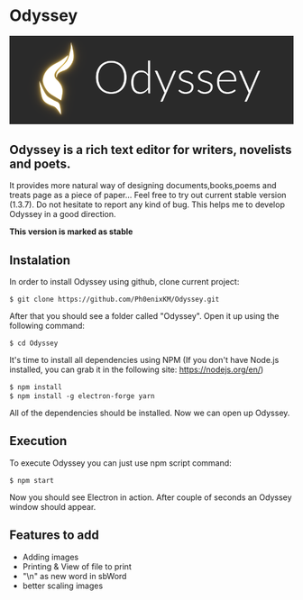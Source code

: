 # Odyssey

![Odyssey Logo](https://github.com/Ph0enixKM/Odyssey/blob/dev/public/arts/logo-250.png)

## Odyssey is a rich text editor for writers, novelists and poets.
It provides more natural way of designing documents,books,poems
and treats page as a piece of paper...
Feel free to try out current stable version (1.3.7). Do not hesitate to report any kind of bug. This helps me to develop Odyssey
in a good direction.

**This version is marked as stable**

## Instalation
In order to install Odyssey using github, clone current project:

    $ git clone https://github.com/Ph0enixKM/Odyssey.git

After that you should see a folder called "Odyssey". Open it up using the following command:

    $ cd Odyssey

It's time to install all dependencies using NPM (If you don't have Node.js installed, you can grab it in the following site: https://nodejs.org/en/)

    $ npm install
    $ npm install -g electron-forge yarn

All of the dependencies should be installed. Now we can open up Odyssey.

## Execution
To execute Odyssey you can just use npm script command:

    $ npm start

Now you should see Electron in action.
After couple of seconds an Odyssey window should appear.

## Features to add
- Adding images
- Printing & View of file to print
- "\n" as new word in sbWord
- better scaling images
